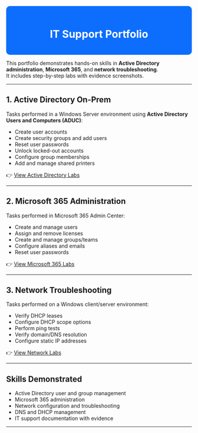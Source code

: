 <div align="center" style="background-color:#0d6efd; color:white; padding:20px; border-radius:10px;">

# IT Support Portfolio  

</div>  

This portfolio demonstrates hands-on skills in **Active Directory administration**, **Microsoft 365**, and **network troubleshooting**.  
It includes step-by-step labs with evidence screenshots.  

---
## 1. Active Directory On-Prem  
Tasks performed in a Windows Server environment using **Active Directory Users and Computers (ADUC)**:  

- Create user accounts  
- Create security groups and add users  
- Reset user passwords  
- Unlock locked-out accounts  
- Configure group memberships  
- Add and manage shared printers  

👉 [View Active Directory Labs](./01-active-directory-onprem)  

---

## 2. Microsoft 365 Administration  
Tasks performed in Microsoft 365 Admin Center:  

- Create and manage users  
- Assign and remove licenses  
- Create and manage groups/teams  
- Configure aliases and emails  
- Reset user passwords  

👉 [View Microsoft 365 Labs](./02-microsoft365-admin)  

---

## 3. Network Troubleshooting  
Tasks performed on a Windows client/server environment:  

- Verify DHCP leases  
- Configure DHCP scope options  
- Perform ping tests  
- Verify domain/DNS resolution  
- Configure static IP addresses  

👉 [View Network Labs](./03-network-troubleshooting)  

---

## Skills Demonstrated  
- Active Directory user and group management  
- Microsoft 365 administration  
- Network configuration and troubleshooting  
- DNS and DHCP management  
- IT support documentation with evidence  

---
